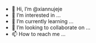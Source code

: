 - 👋 Hi, I’m @xiannujeje
- 👀 I’m interested in ...
- 🌱 I’m currently learning ...
- 💞️ I’m looking to collaborate on ...
- 📫 How to reach me ...

<!---
xiannujeje/xiannujeje is a ✨ special ✨ repository because its `README.md` (this file) appears on your GitHub profile.
You can click the Preview link to take a look at your changes.
--->
